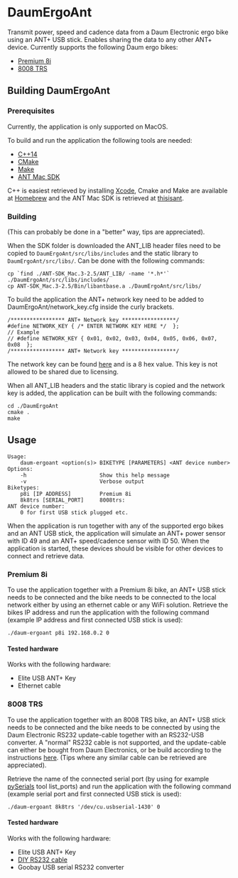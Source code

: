 # DaumErgoAnt
Transmit power, speed and cadence data from a Daum Electronic ergo bike using an ANT+ USB stick. Enables sharing 
the data to any other ANT+ device. Currently supports the following Daum ergo bikes: 
- [Premium 8i](http://daum-electronic.de/index.php?article_id=48) 
- [8008 TRS](http://daum-electronic.de/index.php?article_id=43)


## Building DaumErgoAnt
### Prerequisites
Currently, the application is only supported on MacOS. 

To build and run the application the following tools are needed:

- [C++14](https://isocpp.org)
- [CMake](https://cmake.org)
- [Make](https://www.gnu.org/software/make/)
- [ANT Mac SDK](https://www.thisisant.com/developer/resources/downloads/)

C++ is easiest retrieved by installing [Xcode](https://developer.apple.com/xcode/), Cmake and Make are available at 
[Homebrew](https://brew.sh) and the ANT Mac SDK is retrieved at 
[thisisant](https://www.thisisant.com/developer/resources/downloads/).

### Building
(This can probably be done in a "better" way, tips are appreciated).

When the SDK folder is downloaded the ANT_LIB header files need to be copied to ``DaumErgoAnt/src/libs/includes`` and 
the static library to ``DaumErgoAnt/src/libs/``. Can be done with the following commands:

```
cp `find ./ANT-SDK_Mac.3-2.5/ANT_LIB/ -name '*.h*'` ./DaumErgoAnt/src/libs/includes/ 
cp ANT-SDK_Mac.3-2.5/Bin/libantbase.a ./DaumErgoAnt/src/libs/
```

To build the application the ANT+ network key need to be added to DaumErgoAnt/network_key.cfg inside
the curly brackets.
```
/***************** ANT+ Network key *****************/
#define NETWORK_KEY { /* ENTER NETWORK KEY HERE */  };
// Example
// #define NETWORK_KEY { 0x01, 0x02, 0x03, 0x04, 0x05, 0x06, 0x07, 0x08  };
/***************** ANT+ Network key *****************/
```

The network key can be found [here](https://www.thisisant.com/developer/ant-plus/ant-plus-basics/network-keys) and is a
8 hex value. This key is not allowed to be shared due to licensing.

When all ANT_LIB headers and the static library is copied and the network key is added, the application can be built 
with the following commands:
```
cd ./DaumErgoAnt
cmake .
make
```

## Usage
```
Usage: 
	daum-ergoant <option(s)> BIKETYPE [PARAMETERS] <ANT device number>
Options:
	-h                       Show this help message
	-v                       Verbose output
Biketypes:
	p8i [IP ADDRESS]         Premium 8i
	8k8trs [SERIAL_PORT]     8008trs:
ANT device number:       
	0 for first USB stick plugged etc.
```
When the application is run together with any of the supported ergo bikes and an ANT USB stick, the application will 
simulate an ANT+ power sensor with ID 49 and an ANT+ speed/cadence sensor with ID 50. When the application is started, 
these devices should be visible for other devices to connect and retrieve data.

### Premium 8i

To use the application together with a Premium 8i bike, an ANT+ USB stick needs to be connected and the bike needs 
to be connected to the local network either by using an ethernet cable or any WiFi solution. 
Retrieve the bikes IP address and run the application with the following command (example IP address and first connected 
USB stick is used):
```
./daum-ergoant p8i 192.168.0.2 0
```

#### Tested hardware
Works with the following hardware:
- Elite USB ANT+ Key
- Ethernet cable


### 8008 TRS
To use the application together with an 8008 TRS bike, an ANT+ USB stick needs to be connected and the bike needs to be 
connected by using the Daum Electronic RS232 update-cable together with an RS232-USB converter. A "normal" RS232 
cable is not supported, and the
update-cable can either be bought from Daum Electronics, or be build according to the instructions 
[here](https://bikeboard.at/Board/showthread.php?2050-Schnittstellenkabel-RS-232-an-PC). (Tips where any similar 
cable can be retrieved are appreciated). 

Retrieve the name of the connected serial port (by using for example 
[pySerials](https://pyserial.readthedocs.io/en/latest/tools.html#module-serial.tools.list_ports) tool list_ports) 
and run the application with the following command (example serial port and first connected USB stick is used):
```
./daum-ergoant 8k8trs '/dev/cu.usbserial-1430' 0
```

#### Tested hardware
Works with the following hardware:
- Elite USB ANT+ Key
- [DIY RS232 cable](https://bikeboard.at/Board/showthread.php?2050-Schnittstellenkabel-RS-232-an-PC)
- Goobay USB serial RS232 converter